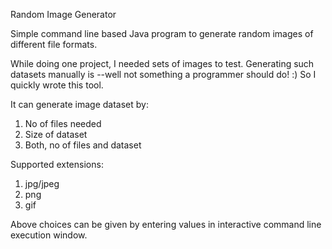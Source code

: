 Random Image Generator

Simple command line based Java program to generate random images of different file formats.

While doing one project, I needed sets of images to test. Generating such datasets manually is --well not something a programmer should do! :) So I quickly wrote this tool. 

It can generate image dataset by:
1. No of files needed
2. Size of dataset
3. Both, no of files and dataset

Supported extensions:
1. jpg/jpeg
2. png
3. gif

Above choices can be given by entering values in interactive command line execution window. 